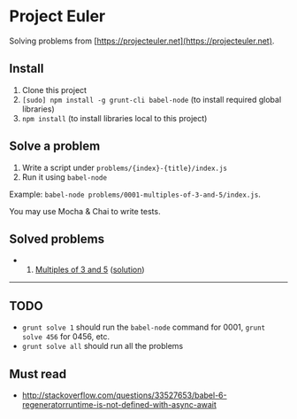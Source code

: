# Project Euler

Solving problems from [https://projecteuler.net](https://projecteuler.net).

## Install

1. Clone this project
2. `[sudo] npm install -g grunt-cli babel-node` (to install required global libraries)
3. `npm install` (to install libraries local to this project)

## Solve a problem

1. Write a script under `problems/{index}-{title}/index.js`
2. Run it using `babel-node`

Example: `babel-node problems/0001-multiples-of-3-and-5/index.js`.

You may use Mocha & Chai to write tests.

## Solved problems

* 1. [Multiples of 3 and 5](https://projecteuler.net/problem=1) ([solution](problems/0001-multiples-of-3-and-5/))

---

## TODO

* `grunt solve 1` should run the `babel-node` command for 0001, `grunt solve 456` for 0456, etc.
* `grunt solve all` should run all the problems

## Must read

* http://stackoverflow.com/questions/33527653/babel-6-regeneratorruntime-is-not-defined-with-async-await
